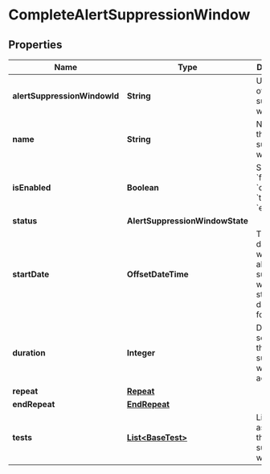 

# CompleteAlertSuppressionWindow


## Properties

| Name | Type | Description | Notes |
|------------ | ------------- | ------------- | -------------|
|**alertSuppressionWindowId** | **String** | Unique ID of the alert suppression window. |  [optional] [readonly] |
|**name** | **String** | Name of the alert suppression window. |  [optional] |
|**isEnabled** | **Boolean** | Set to &#x60;false&#x60; for &#x60;disabled&#x60;, &#x60;true&#x60; for &#x60;enabled&#x60;. |  [optional] |
|**status** | **AlertSuppressionWindowState** |  |  [optional] |
|**startDate** | **OffsetDateTime** | The date/time when the alert suppression window starts (ISO date-time format). |  [optional] |
|**duration** | **Integer** | Duration in seconds the suppression window is active. |  [optional] |
|**repeat** | [**Repeat**](Repeat.md) |  |  [optional] |
|**endRepeat** | [**EndRepeat**](EndRepeat.md) |  |  [optional] |
|**tests** | [**List&lt;BaseTest&gt;**](BaseTest.md) | List of tests assigned to the alert suppression window. |  [optional] |



